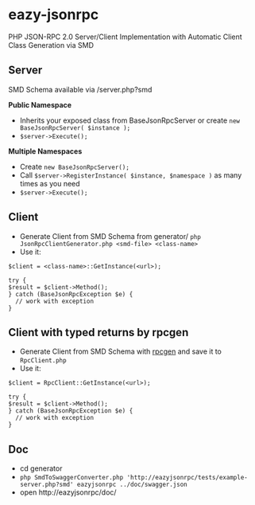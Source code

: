 eazy-jsonrpc
============

PHP JSON-RPC 2.0 Server/Client Implementation with Automatic Client Class Generation via SMD

Server
------

SMD Schema available via /server.php?smd

__Public Namespace__

* Inherits your exposed class from BaseJsonRpcServer or create `new BaseJsonRpcServer( $instance );`
* `$server->Execute();`

__Multiple Namespaces__

* Create `new BaseJsonRpcServer();`
* Call `$server->RegisterInstance( $instance, $namespace )` as many times as you need
* `$server->Execute();`


Client
------

* Generate Client from SMD Schema from generator/ `php JsonRpcClientGenerator.php <smd-file> <class-name>`
* Use it:
```
$client = <class-name>::GetInstance(<url>);

try {  
$result = $client->Method(); 
} catch (BaseJsonRpcException $e) {
  // work with exception
}
```

Client with typed returns by rpcgen
------

* Generate Client from SMD Schema with [rpcgen](https://github.com/vmkteam/rpcgen) and save it to `RpcClient.php`
* Use it:
```
$client = RpcClient::GetInstance(<url>);

try {  
$result = $client->Method(); 
} catch (BaseJsonRpcException $e) {
  // work with exception
}
```

Doc
------
* cd generator
* `php SmdToSwaggerConverter.php 'http://eazyjsonrpc/tests/example-server.php?smd' eazyjsonrpc ../doc/swagger.json`
* open http://eazyjsonrpc/doc/